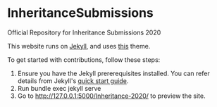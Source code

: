 # InheritanceSubmissions

Official Repository for Inheritance Submissions 2020

This website runs on [Jekyll](https://jekyllrb.com/), and uses [this](https://github.com/mmistakes/jekyll-theme-basically-basic) theme.

To get started with contributions, follow these steps:

1. Ensure you have the Jekyll prererequisites installed. You can refer details from Jekyll's [quick start guide](https://jekyllrb.com/docs/).
2. Run bundle exec jekyll serve
3. Go to http://127.0.0.1:5000/Inheritance-2020/ to preview the site.
